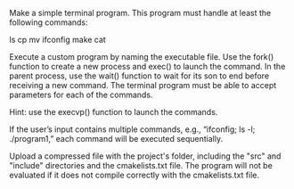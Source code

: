 Make a simple terminal program. This program must handle at least 
the following commands:

ls
cp
mv
ifconfig
make
cat

Execute a custom program by naming the executable file.
Use the fork() function to create a new process and exec() to launch
the command. In the parent process, use the wait()
function to wait for its son to end before receiving a new command. 
The terminal program must be able to accept parameters for each of the 
commands.

Hint: use the execvp() function to launch the commands.

If the user’s input contains multiple commands, e.g., “ifconfig; ls -l; ./program1,” each command will be executed sequentially.

Upload a compressed file with the project's folder, including the "src" and "include" 
directories and the cmakelists.txt file. The program will not be evaluated 
if it does not compile correctly with the cmakelists.txt file.